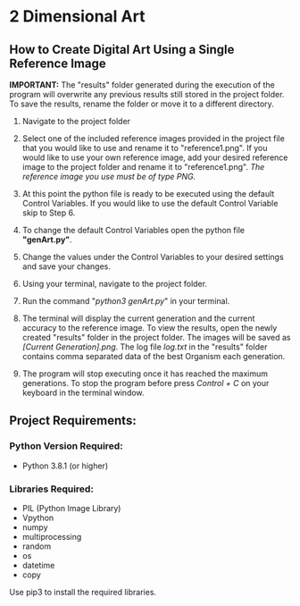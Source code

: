 # 2 Dimensional Art
## How to Create Digital Art Using a Single Reference Image

**IMPORTANT:** The "results" folder generated during the execution of the program will overwrite any previous results still stored in the project folder. To save the results, rename the folder or move it to a different directory.

1. Navigate to the project folder

2. Select one of the included reference images provided in the project file that you would like to use and rename it to "reference1.png". If you would like to use your own reference image, add your desired reference image to the project folder and rename it to "reference1.png". *The reference image you use must be of type PNG.*

3. At this point the python file is ready to be executed using the default Control Variables. If you would like to use the default Control Variable skip to Step 6.

4. To change the default Control Variables open the python file **"genArt.py"**.

5. Change the values under the Control Variables to your desired settings and save your changes.

6. Using your terminal, navigate to the project folder.

7. Run the command "*python3 genArt.py*" in your terminal.

8. The terminal will display the current generation and the current accuracy to the reference image. To view the results, open the newly created "results" folder in the project folder. The images will be saved as *[Current Generation].png*. The log file *log.txt* in the "results" folder contains comma separated data of the best Organism each generation.

9. The program will stop executing once it has reached the maximum generations. To stop the program before press *Control + C* on your keyboard in the terminal window.


## Project Requirements:

### Python Version Required:
- Python 3.8.1 (or higher)

### Libraries Required:
- PIL (Python Image Library)
- Vpython
- numpy
- multiprocessing
- random
- os
- datetime
- copy

Use pip3 to install the required libraries.